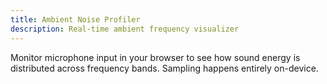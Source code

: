 ```yaml
---
title: Ambient Noise Profiler
description: Real-time ambient frequency visualizer
---
```


Monitor microphone input in your browser to see how sound energy is distributed across frequency bands. Sampling happens entirely on-device.
